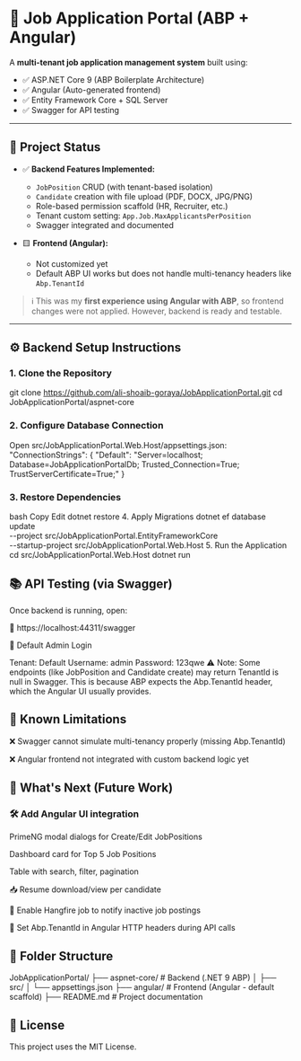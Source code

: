 # 💼 Job Application Portal (ABP + Angular)

A **multi-tenant job application management system** built using:

- ✅ ASP.NET Core 9 (ABP Boilerplate Architecture)
- ✅ Angular (Auto-generated frontend)
- ✅ Entity Framework Core + SQL Server
- ✅ Swagger for API testing


---

## 📌 Project Status

- ✅ **Backend Features Implemented:**
  - `JobPosition` CRUD (with tenant-based isolation)
  - `Candidate` creation with file upload (PDF, DOCX, JPG/PNG)
  - Role-based permission scaffold (HR, Recruiter, etc.)
  - Tenant custom setting: `App.Job.MaxApplicantsPerPosition`
  - Swagger integrated and documented

- 🟨 **Frontend (Angular):**
  - Not customized yet
  - Default ABP UI works but does not handle multi-tenancy headers like `Abp.TenantId`

> ℹ️ This was my **first experience using Angular with ABP**, so frontend changes were not applied. However, backend is ready and testable.

---

## ⚙️ Backend Setup Instructions

### 1. Clone the Repository

git clone https://github.com/ali-shoaib-goraya/JobApplicationPortal.git
cd JobApplicationPortal/aspnet-core

### 2. Configure Database Connection
Open src/JobApplicationPortal.Web.Host/appsettings.json:
"ConnectionStrings": {
  "Default": "Server=localhost; Database=JobApplicationPortalDb; Trusted_Connection=True; TrustServerCertificate=True;"
}

### 3. Restore Dependencies
bash
Copy
Edit
dotnet restore
4. Apply Migrations
dotnet ef database update \
  --project src/JobApplicationPortal.EntityFrameworkCore \
  --startup-project src/JobApplicationPortal.Web.Host
5. Run the Application
cd src/JobApplicationPortal.Web.Host
dotnet run


## 📚 API Testing (via Swagger)
Once backend is running, open:

📎 https://localhost:44311/swagger

🔐 Default Admin Login

Tenant: Default
Username: admin
Password: 123qwe
⚠️ Note: Some endpoints (like JobPosition and Candidate create) may return TenantId is null in Swagger. This is because ABP expects the Abp.TenantId header, which the Angular UI usually provides.

## 🔧 Known Limitations
❌ Swagger cannot simulate multi-tenancy properly (missing Abp.TenantId)

❌ Angular frontend not integrated with custom backend logic yet

## 🚀 What's Next (Future Work)
### 🛠️ Add Angular UI integration

PrimeNG modal dialogs for Create/Edit JobPositions

Dashboard card for Top 5 Job Positions

Table with search, filter, pagination

📥 Resume download/view per candidate

🧠 Enable Hangfire job to notify inactive job postings

🎯 Set Abp.TenantId in Angular HTTP headers during API calls

## 📂 Folder Structure
JobApplicationPortal/
├── aspnet-core/          # Backend (.NET 9 ABP)
│   ├── src/
│   └── appsettings.json
├── angular/              # Frontend (Angular - default scaffold)
├── README.md             # Project documentation

## 📄 License
This project uses the MIT License.
